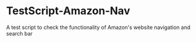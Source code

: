 # TestScript-Amazon-Nav
A test script to check the functionality of Amazon's website navigation and search bar
